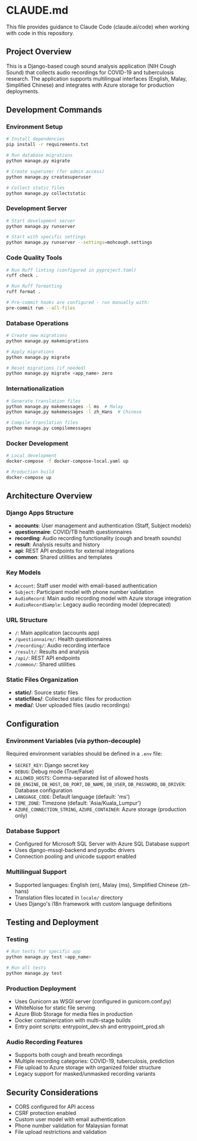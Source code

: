 # CLAUDE.md

This file provides guidance to Claude Code (claude.ai/code) when working with code in this repository.

## Project Overview

This is a Django-based cough sound analysis application (NIH Cough Sound) that collects audio recordings for COVID-19 and tuberculosis research. The application supports multilingual interfaces (English, Malay, Simplified Chinese) and integrates with Azure storage for production deployments.

## Development Commands

### Environment Setup
```bash
# Install dependencies
pip install -r requirements.txt

# Run database migrations
python manage.py migrate

# Create superuser (for admin access)
python manage.py createsuperuser

# Collect static files
python manage.py collectstatic
```

### Development Server
```bash
# Start development server
python manage.py runserver

# Start with specific settings
python manage.py runserver --settings=mohcough.settings
```

### Code Quality Tools
```bash
# Run Ruff linting (configured in pyproject.toml)
ruff check .

# Run Ruff formatting
ruff format .

# Pre-commit hooks are configured - run manually with:
pre-commit run --all-files
```

### Database Operations
```bash
# Create new migrations
python manage.py makemigrations

# Apply migrations
python manage.py migrate

# Reset migrations (if needed)
python manage.py migrate <app_name> zero
```

### Internationalization
```bash
# Generate translation files
python manage.py makemessages -l ms  # Malay
python manage.py makemessages -l zh_Hans  # Chinese

# Compile translation files
python manage.py compilemessages
```

### Docker Development
```bash
# Local development
docker-compose -f docker-compose-local.yaml up

# Production build
docker-compose up
```

## Architecture Overview

### Django Apps Structure
- **accounts**: User management and authentication (Staff, Subject models)
- **questionnaire**: COVID/TB health questionnaires
- **recording**: Audio recording functionality (cough and breath sounds)
- **result**: Analysis results and history
- **api**: REST API endpoints for external integrations
- **common**: Shared utilities and templates

### Key Models
- `Account`: Staff user model with email-based authentication
- `Subject`: Participant model with phone number validation
- `AudioRecord`: Main audio recording model with Azure storage integration
- `AudioRecordSample`: Legacy audio recording model (deprecated)

### URL Structure
- `/`: Main application (accounts app)
- `/questionnaire/`: Health questionnaires
- `/recording/`: Audio recording interface
- `/result/`: Results and analysis
- `/api/`: REST API endpoints
- `/common/`: Shared utilities

### Static Files Organization
- **static/**: Source static files
- **staticfiles/**: Collected static files for production
- **media/**: User uploaded files (audio recordings)

## Configuration

### Environment Variables (via python-decouple)
Required environment variables should be defined in a `.env` file:
- `SECRET_KEY`: Django secret key
- `DEBUG`: Debug mode (True/False)
- `ALLOWED_HOSTS`: Comma-separated list of allowed hosts
- `DB_ENGINE`, `DB_HOST`, `DB_PORT`, `DB_NAME`, `DB_USER`, `DB_PASSWORD`, `DB_DRIVER`: Database configuration
- `LANGUAGE_CODE`: Default language (default: 'ms')
- `TIME_ZONE`: Timezone (default: 'Asia/Kuala_Lumpur')
- `AZURE_CONNECTION_STRING`, `AZURE_CONTAINER`: Azure storage (production only)

### Database Support
- Configured for Microsoft SQL Server with Azure SQL Database support
- Uses django-mssql-backend and pyodbc drivers
- Connection pooling and unicode support enabled

### Multilingual Support
- Supported languages: English (en), Malay (ms), Simplified Chinese (zh-hans)
- Translation files located in `locale/` directory
- Uses Django's i18n framework with custom language definitions

## Testing and Deployment

### Testing
```bash
# Run tests for specific app
python manage.py test <app_name>

# Run all tests
python manage.py test
```

### Production Deployment
- Uses Gunicorn as WSGI server (configured in gunicorn.conf.py)
- WhiteNoise for static file serving
- Azure Blob Storage for media files in production
- Docker containerization with multi-stage builds
- Entry point scripts: entrypoint_dev.sh and entrypoint_prod.sh

### Audio Recording Features
- Supports both cough and breath recordings
- Multiple recording categories: COVID-19, tuberculosis, prediction
- File upload to Azure storage with organized folder structure
- Legacy support for masked/unmasked recording variants

## Security Considerations
- CORS configured for API access
- CSRF protection enabled
- Custom user model with email authentication
- Phone number validation for Malaysian format
- File upload restrictions and validation
